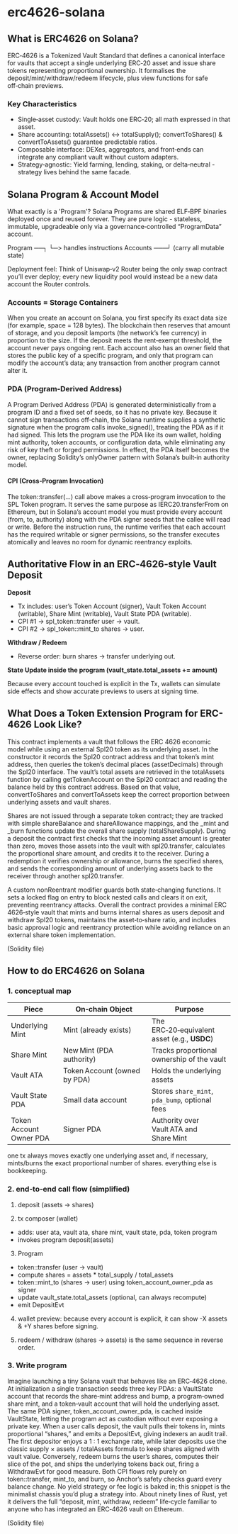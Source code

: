 # erc4626-solana

## What is ERC4626 on Solana?

ERC‑4626 is a Tokenized Vault Standard that defines a canonical interface for vaults that accept a single underlying ERC‑20 asset and issue share tokens representing proportional ownership. It formalises the deposit/mint/withdraw/redeem lifecycle, plus view functions for safe off‑chain previews.

### Key Characteristics
- Single‑asset custody: Vault holds one ERC‑20; all math expressed in that asset.
- Share accounting: totalAssets() ↔ totalSupply(); convertToShares() & convertToAssets() guarantee predictable ratios.
- Composable interface: DEXes, aggregators, and front‑ends can integrate any compliant vault without custom adapters.
- Strategy‑agnostic: Yield farming, lending, staking, or delta‑neutral - strategy lives behind the same facade.


## Solana Program & Account Model
What exactly is a 'Program'?
Solana Programs are shared ELF‑BPF binaries deployed once and reused forever. They are pure logic - stateless, immutable, upgradeable only via a governance‑controlled “ProgramData” account.

Program  ──┐
           └─> handles instructions
Accounts ───┘  (carry all mutable state)

Deployment feel: Think of Uniswap‑v2 Router being the only swap contract you’ll ever deploy; every new liquidity pool would instead be a new data account the Router controls.

### Accounts = Storage Containers
When you create an account on Solana, you first specify its exact data size (for example, space = 128 bytes). The blockchain then reserves that amount of storage, and you deposit lamports (the network’s fee currency) in proportion to the size. If the deposit meets the rent‑exempt threshold, the account never pays ongoing rent. Each account also has an owner field that stores the public key of a specific program, and only that program can modify the account’s data; any transaction from another program cannot alter it.

### PDA (Program‑Derived Address)
A Program Derived Address (PDA) is generated deterministically from a program ID and a fixed set of seeds, so it has no private key. Because it cannot sign transactions off‑chain, the Solana runtime supplies a synthetic signature when the program calls invoke_signed(), treating the PDA as if it had signed. This lets the program use the PDA like its own wallet, holding mint authority, token accounts, or configuration data, while eliminating any risk of key theft or forged permissions. In effect, the PDA itself becomes the owner, replacing Solidity’s onlyOwner pattern with Solana’s built‑in authority model.

#### CPI (Cross‑Program Invocation)
The token::transfer(...) call above makes a cross‑program invocation to the SPL Token program. It serves the same purpose as IERC20.transferFrom on Ethereum, but in Solana’s account model you must provide every account (from, to, authority) along with the PDA signer seeds that the callee will read or write. Before the instruction runs, the runtime verifies that each account has the required writable or signer permissions, so the transfer executes atomically and leaves no room for dynamic reentrancy exploits.

## Authoritative Flow in an ERC‑4626‑style Vault Deposit
**Deposit**
- Tx includes: user’s Token Account (signer), Vault Token Account (writable), Share Mint (writable), Vault State PDA (writable).
- CPI #1 → spl_token::transfer user → vault.
- CPI #2 → spl_token::mint_to shares → user.

**Withdraw / Redeem**
- Reverse order: burn shares → transfer underlying out.

**State Update inside the program (vault_state.total_assets += amount)**

Because every account touched is explicit in the Tx, wallets can simulate side effects and show accurate previews to users at signing time.

## What Does a Token Extension Program for ERC-4626 Look Like?
This contract implements a vault that follows the ERC 4626 economic model while using an external Spl20 token as its underlying asset. In the constructor it records the Spl20 contract address and that token’s mint address, then queries the token’s decimal places (assetDecimals) through the Spl20 interface. The vault’s total assets are retrieved in the totalAssets function by calling getTokenAccount on the Spl20 contract and reading the balance held by this contract address. Based on that value, convertToShares and convertToAssets keep the correct proportion between underlying assets and vault shares.

Shares are not issued through a separate token contract; they are tracked with simple shareBalance and shareAllowance mappings, and the _mint and _burn functions update the overall share supply (totalShareSupply). During a deposit the contract first checks that the incoming asset amount is greater than zero, moves those assets into the vault with spl20.transfer, calculates the proportional share amount, and credits it to the receiver. During a redemption it verifies ownership or allowance, burns the specified shares, and sends the corresponding amount of underlying assets back to the receiver through another spl20.transfer.

A custom nonReentrant modifier guards both state‑changing functions. It sets a locked flag on entry to block nested calls and clears it on exit, preventing reentrancy attacks. Overall the contract provides a minimal ERC 4626‑style vault that mints and burns internal shares as users deposit and withdraw Spl20 tokens, maintains the asset‑to‑share ratio, and includes basic approval logic and reentrancy protection while avoiding reliance on an external share token implementation.

(Solidity file)

## How to do ERC4626 on Solana

### 1. conceptual map
| Piece                      | On‑chain Object                      | Purpose                                                                   |
|----------------------------|--------------------------------------|---------------------------------------------------------------------------|
| Underlying Mint            | Mint (already exists)                | The ERC‑20‑equivalent asset (e.g., **USDC**)                              |
| Share Mint                 | New Mint (PDA authority)             | Tracks proportional ownership of the vault                                |
| Vault ATA                  | Token Account (owned by PDA)         | Holds the underlying assets                                               |
| Vault State PDA            | Small data account                   | Stores `share_mint`, `pda_bump`, optional fees                            |
| Token Account Owner PDA    | Signer PDA                           | Authority over Vault ATA and Share Mint                                   |

one tx always moves exactly one underlying asset and, if necessary, mints/burns the exact proportional number of shares. everything else is bookkeeping.

### 2. end‑to‑end call flow (simplified)
1) deposit (assets → shares)

2) tx composer (wallet)
- adds: user ata, vault ata, share mint, vault state, pda, token program
- invokes program deposit(assets)

3) Program
- token::transfer (user → vault)
- compute shares = assets * total_supply / total_assets
- token::mint_to (shares → user) using token_account_owner_pda as signer
- update vault_state.total_assets (optional, can always recompute)
- emit DepositEvt

4) wallet preview: because every account is explicit, it can show -X assets & +Y shares before signing.

5) redeem / withdraw (shares → assets) is the same sequence in reverse order.

### 3. Write program
Imagine launching a tiny Solana vault that behaves like an ERC‑4626 clone. At initialization a single transaction seeds three key PDAs: a VaultState account that records the share‑mint address and bump, a program‑owned share mint, and a token‑vault account that will hold the underlying asset. The same PDA signer, token_account_owner_pda, is cached inside VaultState, letting the program act as custodian without ever exposing a private key. When a user calls deposit, the vault pulls their tokens in, mints proportional “shares,” and emits a DepositEvt, giving indexers an audit trail. The first depositor enjoys a 1 : 1 exchange rate, while later deposits use the classic supply × assets / totalAssets formula to keep shares aligned with vault value. Conversely, redeem burns the user’s shares, computes their slice of the pot, and ships the underlying tokens back out, firing a WithdrawEvt for good measure. Both CPI flows rely purely on token::transfer, mint_to, and burn, so Anchor’s safety checks guard every balance change. No yield strategy or fee logic is baked in; this snippet is the minimalist chassis you’d plug a strategy into. About ninety lines of Rust, yet it delivers the full “deposit, mint, withdraw, redeem” life‑cycle familiar to anyone who has integrated an ERC‑4626 vault on Ethereum.

(Solidity file) 
